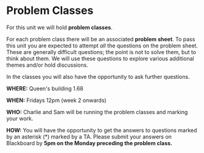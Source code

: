 # Problem Classes

For this unit we will hold **problem classes**. 

For each problem class there will be an associated **problem sheet**. To pass this unit you are expected to attempt _all_ the questions on the problem sheet. These are generally difficult questions; the point is not to solve them, but to think about them. We will use these questions to explore various additional themes and/or hold discussions.

In the classes you will also have the opportunity to ask further questions.


**WHERE:** Queen's building 1.68

**WHEN:** Fridays 12pm (week 2 onwards)

**WHO:** Charlie and Sam will be running the problem classes and marking your work.

**HOW:** You will have the opportunity to get the answers to questions marked by an asterisk (*) marked by a TA. Please submit your answers on Blackboard by **5pm on the Monday preceding the problem class.**